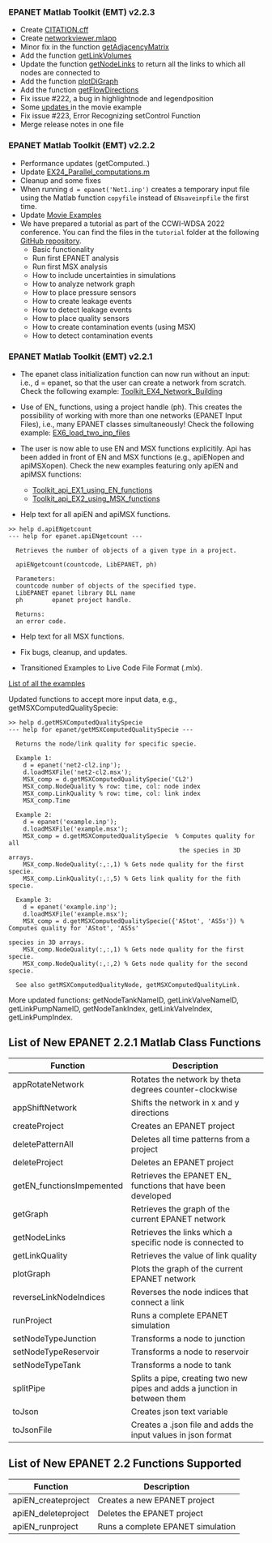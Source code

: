 ### EPANET Matlab Toolkit (EMT) v2.2.3

- Create [CITATION.cff](https://github.com/OpenWaterAnalytics/EPANET-Matlab-Toolkit/blob/master/CITATION.md)
- Create [networkviewer.mlapp](https://github.com/OpenWaterAnalytics/EPANET-Matlab-Toolkit/blob/master/examples/gui/networkviewer.mlapp)
- Minor fix in the function [getAdjacencyMatrix](https://github.com/OpenWaterAnalytics/EPANET-Matlab-Toolkit/commit/8c1af5736dc445b754b6e7d9ac6547000b824e46)
- Add the function [getLinkVolumes](https://github.com/OpenWaterAnalytics/EPANET-Matlab-Toolkit/commit/f7bc19a7c9fc9988510caae1ee7506b6385266ac)
- Update the function [getNodeLinks](https://github.com/OpenWaterAnalytics/EPANET-Matlab-Toolkit/commit/0d4adad2d7b4f3555d32ad01a60612eb1337ae86) to return all the links to which all nodes are connected to
- Add the function [plotDiGraph](https://github.com/OpenWaterAnalytics/EPANET-Matlab-Toolkit/commit/9c35084091202747d92f18ae5b050bc3061171ab)
- Add the function [getFlowDirections](https://github.com/OpenWaterAnalytics/EPANET-Matlab-Toolkit/commit/e9a44771cf39bb4e09d616a82e8264028732dc80)
- Fix issue #222, a bug in highlightnode and legendposition
- Some [updates ](https://github.com/OpenWaterAnalytics/EPANET-Matlab-Toolkit/commit/d8bd5b4cec1b4a1846b86ce5f0121bfefde3db95)in the movie example 
- Fix issue #223, Error Recognizing setControl Function
- Merge release notes in one file

### EPANET Matlab Toolkit (EMT) v2.2.2

- Performance updates (getComputed..)
- Update [EX24_Parallel_computations.m](https://github.com/OpenWaterAnalytics/EPANET-Matlab-Toolkit/blob/master/examples/EX24_Parallel_computations.m)
- Cleanup and some fixes
- When running `d = epanet('Net1.inp')` creates a temporary input file using the Matlab function `copyfile` instead of `ENsaveinpfile` the first time.
- Update [Movie Examples](https://github.com/OpenWaterAnalytics/EPANET-Matlab-Toolkit/tree/master/examples/movie-example)
- We have prepared a tutorial as part of the CCWI-WDSA 2022 conference. You can find the files in the `tutorial` folder at the following [GitHub repository](https://github.com/KIOS-Research/CCWI2022-EMT-Tutorial).
  - Basic functionality
  - Run first EPANET analysis
  - Run first MSX analysis
  - How to include uncertainties in simulations
  - How to analyze network graph
  - How to place pressure sensors
  - How to create leakage events
  - How to detect leakage events
  - How to place quality sensors
  - How to create contamination events (using MSX)
  - How to detect contamination events

### EPANET Matlab Toolkit (EMT) v2.2.1

* The epanet class initialization function can now run without an input:
  i.e., d = epanet, so that the user can create a network from scratch. Check the following example: [Toolkit_EX4_Network_Building](https://github.com/OpenWaterAnalytics/EPANET-Matlab-Toolkit/blob/master/examples/Toolkit_EX4_Network_Building.mlx)


* Use of EN_ functions, using a project handle (ph). This creates the possibility 
  of working with more than one networks (EPANET Input Files), i.e., many EPANET classes simultaneously!
  Check the following example: [EX6_load_two_inp_files](https://github.com/OpenWaterAnalytics/EPANET-Matlab-Toolkit/blob/master/examples/EX6_load_two_inp_files.mlx)


* The user is now able to use EN and MSX functions explicitily. Api has been added in front of EN and MSX functions (e.g., apiENopen and apiMSΧopen). Check the new examples featuring only apiEN and apiMSX functions:
  * [Toolkit_api_EX1_using_EN_functions](https://github.com/OpenWaterAnalytics/EPANET-Matlab-Toolkit/blob/master/examples/Toolkit_api_EX1_using_EN_functions.mlx)
  * [Toolkit_api_EX2_using_MSX_functions](https://github.com/OpenWaterAnalytics/EPANET-Matlab-Toolkit/blob/master/examples/Toolkit_api_EX2_using_MSX_functions.mlx)


* Help text for all apiEN and apiMSX functions.
```
>> help d.apiENgetcount
--- help for epanet.apiENgetcount ---

  Retrieves the number of objects of a given type in a project.
 
  apiENgetcount(countcode, LibEPANET, ph)
 
  Parameters:
  countcode number of objects of the specified type.
  LibEPANET epanet library DLL name
  ph        epanet project handle.
 
  Returns:
  an error code.
```


* Help text for all MSX functions. 

* Fix bugs, cleanup, and updates.

* Transitioned Examples to Live Code File Format (.mlx). 

[List of all the examples](https://github.com/OpenWaterAnalytics/EPANET-Matlab-Toolkit/tree/master/examples#readme)


Updated functions to accept more input data, e.g.,               getMSXComputedQualitySpecie:

```
>> help d.getMSXComputedQualitySpecie
--- help for epanet/getMSXComputedQualitySpecie ---

  Returns the node/link quality for specific specie.
 
  Example 1:    
    d = epanet('net2-cl2.inp');
    d.loadMSXFile('net2-cl2.msx');
    MSX_comp = d.getMSXComputedQualitySpecie('CL2')
    MSX_comp.NodeQuality % row: time, col: node index
    MSX_comp.LinkQuality % row: time, col: link index
    MSX_comp.Time
 
  Example 2:
    d = epanet('example.inp');            
    d.loadMSXFile('example.msx');
    MSX_comp = d.getMSXComputedQualitySpecie  % Computes quality for all
                                               the species in 3D arrays.
    MSX_comp.NodeQuality(:,:,1) % Gets node quality for the first specie.
    MSX_comp.LinkQuality(:,:,5) % Gets link quality for the fith specie.
  
  Example 3:
    d = epanet('example.inp');            
    d.loadMSXFile('example.msx');
    MSX_comp = d.getMSXComputedQualitySpecie({'AStot', 'AS5s'}) % Computes quality for 'AStot', 'AS5s'
                                                                species in 3D arrays.
    MSX_comp.NodeQuality(:,:,1) % Gets node quality for the first specie.
    MSX_comp.NodeQuality(:,:,2) % Gets node quality for the second specie.
 
  See also getMSXComputedQualityNode, getMSXComputedQualityLink.
```
More updated functions: getNodeTankNameID, getLinkValveNameID, getLinkPumpNameID, getNodeTankIndex, getLinkValveIndex, getLinkPumpIndex.

## List of New EPANET 2.2.1 Matlab Class Functions
|Function|Description|
|---------|---------|
|appRotateNetwork|Rotates the network by theta degrees counter-clockwise|
|appShiftNetwork|Shifts the network in x and y directions|
|createProject|Creates an EPANET project|
|deletePatternAll|Deletes all time patterns from a project|
|deleteProject|Deletes an EPANET project|
|getEN_functionsImpemented|Retrieves the EPANET EN_ functions that have been developed|
|getGraph|Retrieves the graph of the current EPANET network|
|getNodeLinks|Retrieves the links which a specific node is connected to|
|getLinkQuality|Retrieves the value of link quality|
|plotGraph|Plots the graph of the current EPANET network|
|reverseLinkNodeIndices|Reverses the node indices that connect a link|
|runProject|Runs a complete EPANET simulation|
|setNodeTypeJunction|Transforms a node to junction|
|setNodeTypeReservoir|Transforms a node to reservoir|
|setNodeTypeTank|Transforms a node to tank|
|splitPipe|Splits a pipe, creating two new pipes and adds a junction in between them|
|toJson|Creates json text variable|
|toJsonFile|Creates a .json file and adds the input values in json format|

## List of New EPANET 2.2 Functions Supported
|Function|Description|
|---------|---------|
|apiEN_createproject|Creates a new EPANET project|
|apiEN_deleteproject|Deletes the EPANET project|
|apiEN_runproject|Runs a complete EPANET simulation|
